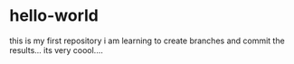 # hello-world
this is my first repository
i am learning to create branches and commit the results...
its very coool....
